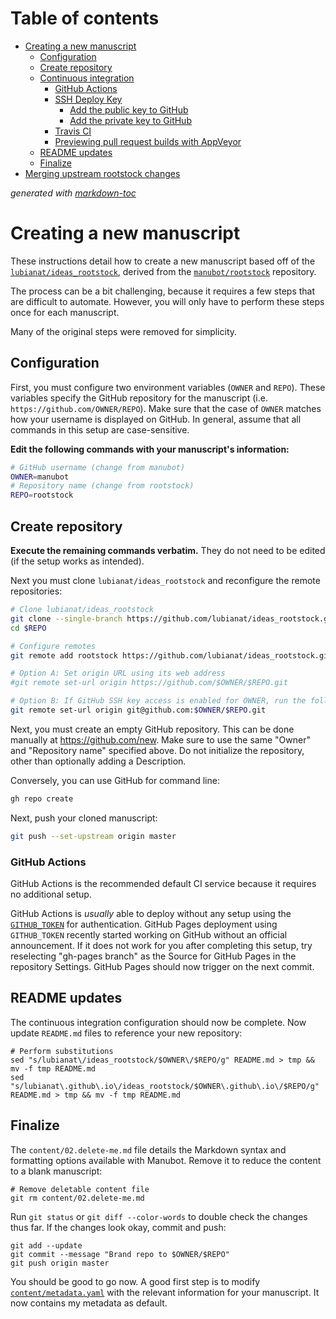 # Table of contents

- [Creating a new manuscript](#creating-a-new-manuscript)
  * [Configuration](#configuration)
  * [Create repository](#create-repository)
  * [Continuous integration](#continuous-integration)
    + [GitHub Actions](#github-actions)
    + [SSH Deploy Key](#ssh-deploy-key)
      - [Add the public key to GitHub](#add-the-public-key-to-github)
      - [Add the private key to GitHub](#add-the-private-key-to-github)
    + [Travis CI](#travis-ci)
    + [Previewing pull request builds with AppVeyor](#previewing-pull-request-builds-with-appveyor)
  * [README updates](#readme-updates)
  * [Finalize](#finalize)
- [Merging upstream rootstock changes](#merging-upstream-rootstock-changes)

_generated with [markdown-toc](https://ecotrust-canada.github.io/markdown-toc/)_

# Creating a new manuscript

These instructions detail how to create a new manuscript based off of the [`lubianat/ideas_rootstock`](https://github.com/lubianat/ideas_rootstock), derived from the [`manubot/rootstock`](https://github.com/manubot/rootstock/) repository.

The process can be a bit challenging, because it requires a few steps that are difficult to automate.
However, you will only have to perform these steps once for each manuscript.

Many of the original steps were removed for simplicity. 

## Configuration

First, you must configure two environment variables (`OWNER` and `REPO`).
These variables specify the GitHub repository for the manuscript (i.e. `https://github.com/OWNER/REPO`).
Make sure that the case of `OWNER` matches how your username is displayed on GitHub.
In general, assume that all commands in this setup are case-sensitive.

**Edit the following commands with your manuscript's information:**

```sh
# GitHub username (change from manubot)
OWNER=manubot
# Repository name (change from rootstock)
REPO=rootstock
```

## Create repository

**Execute the remaining commands verbatim.**
They do not need to be edited (if the setup works as intended).

Next you must clone `lubianat/ideas_rootstock` and reconfigure the remote repositories:

```sh
# Clone lubianat/ideas_rootstock
git clone --single-branch https://github.com/lubianat/ideas_rootstock.git $REPO
cd $REPO

# Configure remotes
git remote add rootstock https://github.com/lubianat/ideas_rootstock.git

# Option A: Set origin URL using its web address
#git remote set-url origin https://github.com/$OWNER/$REPO.git

# Option B: If GitHub SSH key access is enabled for OWNER, run the following command instead
git remote set-url origin git@github.com:$OWNER/$REPO.git
```

Next, you must create an empty GitHub repository. This can be done manually at <https://github.com/new>.
Make sure to use the same "Owner" and "Repository name" specified above.
Do not initialize the repository, other than optionally adding a Description.

Conversely, you can use GitHub for command line:
```sh
gh repo create
```
Next, push your cloned manuscript:

```sh
git push --set-upstream origin master
```

### GitHub Actions

GitHub Actions is the recommended default CI service because it requires no additional setup.

GitHub Actions is _usually_ able to deploy without any setup using the [`GITHUB_TOKEN`](https://help.github.com/en/actions/configuring-and-managing-workflows/authenticating-with-the-github_token) for authentication.
GitHub Pages deployment using `GITHUB_TOKEN` recently started working on GitHub without an official announcement.
If it does not work for you after completing this setup, try reselecting "gh-pages branch" as the Source for GitHub Pages in the repository Settings.
GitHub Pages should now trigger on the next commit.

## README updates

The continuous integration configuration should now be complete.
Now update `README.md` files to reference your new repository:

```shell
# Perform substitutions
sed "s/lubianat\/ideas_rootstock/$OWNER\/$REPO/g" README.md > tmp && mv -f tmp README.md
sed "s/lubianat\.github\.io\/ideas_rootstock/$OWNER\.github\.io\/$REPO/g" README.md > tmp && mv -f tmp README.md
```

## Finalize

The `content/02.delete-me.md` file details the Markdown syntax and formatting options available with Manubot.
Remove it to reduce the content to a blank manuscript:

```shell
# Remove deletable content file
git rm content/02.delete-me.md
```

Run `git status` or `git diff --color-words` to double check the changes thus far.
If the changes look okay, commit and push:

```shell
git add --update
git commit --message "Brand repo to $OWNER/$REPO"
git push origin master
```

You should be good to go now.
A good first step is to modify [`content/metadata.yaml`](content/metadata.yaml) with the relevant information for your manuscript.
It now contains my metadata as default. 
